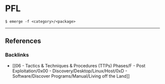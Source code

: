 # PFL

```
$ emerge -f <category>/<package>
```

---
## References

### Backlinks

- [[06 - Tactics & Techniques & Procedures (TTPs) Phases/F - Post Exploitation/0x00 - Discovery/Desktop/Linux/Host/0xD - Software/Discover Programs/Manual/Living off the Land]]